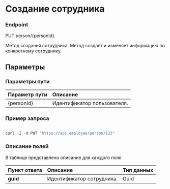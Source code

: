 # Создание сотрудника

### Endpoint

PUT person/{personId}.

Метод создания сотрудника.
Метод создает и изменяет информацию по конкретному сотруднику.

## Параметры

### Параметры пути

| Параметр пути | Описание                    |
|:--------------|:----------------------------|
| {personId}    | Идентификатор пользователя. |


### Пример запроса

```js

curl -I -X PUT "https://api.employee/person/123"

```

### Описание полей

В таблице представлено описание для каждого поля

| **Пункт ответа**        | **Описание**                                                   | **Тип данных**    |
|:------------------------|:---------------------------------------------------------------|:------------------|
| **guid**                | Идентификатор сотрудника.                                      | Guid              |


